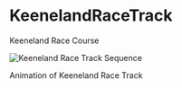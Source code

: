 # KeenelandRaceTrack
Keeneland Race Course

  
![Keeneland Race Track Sequence](L7race.gif)

Animation of Keeneland Race Track
